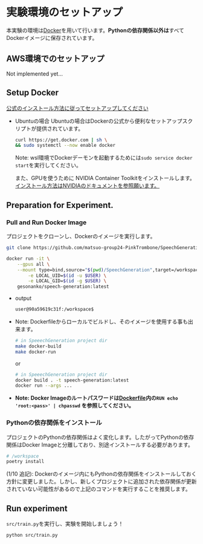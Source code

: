 # 実験環境のセットアップ

本実験の環境は[Docker](https://docs.docker.com/)を用いて行います。**Pythonの依存関係以外は**すべてDockerイメージに保存されています。

## AWS環境でのセットアップ

Not implemented yet...

## Setup Docker

[公式のインストール方法に従ってセットアップしてください](https://docs.docker.com/get-docker/)

- Ubuntuの場合
  Ubuntuの場合はDockerの公式から便利なセットアップスクリプトが提供されています。

  ```sh
  curl https://get.docker.com | sh \
  && sudo systemctl --now enable docker
  ```

  Note: wsl環境でDockerデーモンを起動するためには`sudo service docker start`を実行してください。

  また、GPUを使うために NVIDIA Container Toolkitをインストールします。[インストール方法はNVIDIAのドキュメントを参照願います。](https://docs.nvidia.com/datacenter/cloud-native/container-toolkit/install-guide.html#setting-up-nvidia-container-toolkit)

## Preparation for Experiment.

### Pull and Run Docker Image

プロジェクトをクローンし、Dockerのイメージを実行します。

```sh
git clone https://github.com/matsuo-group24-PinkTrombone/SpeechGeneration.git
```

```sh
docker run -it \
    --gpus all \
    --mount type=bind,source="$(pwd)/SpeechGeneration",target=/workspace \
		-e LOCAL_UID=$(id -u $USER) \
		-e LOCAL_GID=$(id -g $USER) \
    gesonanko/speech-generation:latest
```

- output

  ```sh
  user@90a59619c31f:/workspace$
  ```

- Note: Dockerfileからローカルでビルドし、そのイメージを使用する事も出来ます。

  ```sh
  # in SpeeechGeneration project dir
  make docker-build
  make docker-run
  ```

  or

  ```sh
  # in SpeeechGeneration project dir
  docker build . -t speech-generation:latest
  docker run --args ...
  ```

- **Note: Docker Imageのルートパスワードは[Dockerfile](/Dockerfile)内の`RUN echo 'root:<pass>' | chpasswd` を参照してください。**

### Pythonの依存関係をインストール

プロジェクトのPythonの依存関係はよく変化します。したがってPythonの依存関係はDocker Imageと分離しており、別途インストールする必要があります。

```sh
# /workspace
poetry install
```

(1/10 追記): Dockerのイメージ内にもPythonの依存関係をインストールしておく方針に変更しました。しかし、新しくプロジェクトに追加された依存関係が更新されていない可能性があるので上記のコマンドを実行することを推奨します。

## Run experiment

`src/train.py`を実行し、実験を開始しましょう！

```sh
python src/train.py
```
